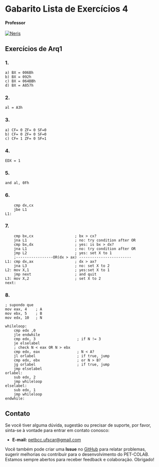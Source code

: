 # Gabarito Lista de Exercícios 4

#### Professor
[![Neris](https://img.shields.io/badge/Luciano_Neris-%2300599C.svg?style=for-the-badge&logo=GoogleScholar&logoColor=white)](https://site.dc.ufscar.br/docente/5cee7e5d48365a001679f750)

## Exercícios de Arq1

### 1.
    a) BX = 006Bh
    b) BX = 092h
    c) BX = 064BBh
    d) BX = A857h

### 2.
    al = A3h

### 3.
    a) CF= 0 ZF= 0 SF=0
    b) CF= 0 ZF= 0 SF=0
    c) CF= 1 ZF= 0 SF=1

### 4.
    EDX = 1

### 5.
    and al, 0Fh

### 6.
        cmp dx,cx
        jbe L1
    L1:

### 7.
        cmp bx,cx                   ; bx > cx?
        jna L1                      ; no: try condition after OR
        cmp bx,dx                   ; yes: is bx > dx?
        jna L1                      ; no: try condition after OR
        jmp L2                      ; yes: set X to 1
        ;-----------------OR(dx > ax) ------------------------
    L1: cmp dx,ax                   ; dx > ax?
        jna L3                      ; no: set X to 2
    L2: mov X,1                     ; yes:set X to 1
        jmp next                    ; and quit
    L3: mov X,2                     ; set X to 2
    next:

### 8.
    ; supondo que
    mov eax, 4    ; A
    mov ebx, 5    ; B
    mov edx, 10   ; N

    whileloop:
        cmp edx ,0
        jle endwhile
        cmp edx, 3                   ; if N != 3
        je elselabel
        ; check N < eax OR N > ebx
        cmp edx, eax                 ; N < A?
        jl orlabel                   ; if true, jump
        cmp edx, ebx                 ; or N > B?
        jg orlabel                   ; if true, jump
        jmp elselabel
    orlabel:
        sub edx, 2
        jmp whileloop
    elselabel:
        sub edx, 1
        jmp whileloop
    endwhile:

## Contato

Se você tiver alguma dúvida, sugestão ou precisar de suporte, por favor, sinta-se à vontade para entrar em contato conosco:

- **E-mail:** petbcc.ufscar@gmail.com

Você também pode criar uma **Issue** no [GitHub](https://github.com/petbccufscar/pet-colab/issues) para relatar problemas, sugerir melhorias ou contribuir para o desenvolvimento do PET-COLAB. Estamos sempre abertos para receber feedback e colaboração. Obrigado!
